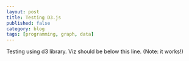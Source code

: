 ```yaml
---
layout: post
title: Testing D3.js
published: false
category: blog
tags: [programming, graph, data]
---
```


Testing using d3 library. Viz should be below this line. (Note: it works!)

<div id='viz'></div>

<br>

<!--
<div style='display: table'>
<div style='display: table-row'>
  <p style='width: 150px; display: table-cell'>Stock 1 Return (%): </p>
  <input type='range' min='1' max='100' value='50' class='slider' id='stock1_return' style='dislay: table-cell'>
</div>
</div>
-->

<script src='https://d3js.org/d3.v5.min.js'></script>

<script>
let N = 20,
    r1 = 0.03,
    r2 = 0.09,
    s1 = 0.03,
    s2 = 0.04,
    corr = -0.6

let weights = d3.range(N).map( d => d/(N-1)),
    returns = weights.map(w1 => exp_return(r1, r2, w1, 1 - w1)),
    stdevs = weights.map(w1 => std_dev(s1, s2, w1, 1 - w1, corr))

let data = []
for(let i = 0; i < returns.length; ++i) {
    data.push({ r: returns[i], std: stdevs[i]})
}

let margin = { top: 20, right: 20, bottom: 30, left: 40 },
    width = 400 - margin.left - margin.right,
    height = 300 - margin.top - margin.bottom

let svg = d3.select('#viz').append('svg')
    .attr('width', width + margin.left + margin.right)
    .attr('height', height + margin.top + margin.bottom)
    .append('g')
    .attr('transform', `translate(${margin.left}, ${margin.top})`)

let x = d3.scaleLinear()
    .domain([0, d3.max(data, d => d.std)])
    .range([0, width])

let y = d3.scaleLinear()
    .domain([0, d3.max(data, d => d.r)])
    .range([height, 0])

let line = d3.line()
    .x(d => x(d.std))
    .y(d => y(d.r))

svg.selectAll('circle')
    .data(data)
    .enter().append('circle')
    .attr('cx', d => x(d.std))
    .attr('cy', d => y(d.r))
    .attr('r', 2)
    .attr('fill', 'black')

svg.append('path')
    .attr('d', line(data))
    .attr('stroke', 'blue')
    .attr('stroke-width', 1)
    .attr('fill', 'none')

svg.append('g')
    .attr('class', 'axis axis--x')
    .call(d3.axisBottom(x).tickFormat(d3.format('.1%')))
    .attr('transform', `translate(0, ${height})`)

svg.append('g')
    .attr('class', 'axis axis--y')
    .call(d3.axisLeft(y).tickFormat(d3.format('.0%')))

function exp_return(r1, r2, w1, w2) {
    return r1 * w1 + r2 * w2
}

function std_dev(s1, s2, w1, w2, corr) {
    let one = w1**2 * s1**2
    let two = w2**2 * s2**2
    let onetwo = 2 * w1 * w2 * corr * s1 * s2
    return Math.sqrt(one + two + onetwo)
}

let sliders_data = [
    {label: 'Stock 1 Return (%)', min: 0, max: 1},
    {label: 'Stock 2 Return (%)', min: 0, max: 1},
    {label: 'Stock 1 Standard Deviation (%)', min: 0, max: 1},
    {label: 'Stock 2 Standard Deviation (%)', min: 0, max: 1}
]

let slider_div = d3.select('#viz').selectAll('.slider')
    .data(sliders_data)
    .enter().append('div')
    .attr('class', 'slider')

slider_div.append('p')
    .text(d => d.label)

slider_div.append('input')
    .attr('type', 'range')
    .attr('min', d => d.min)
    .attr('max', d => d.max)
    .attr('step', 0.1)
    .attr('value', d => (d.max - d.min) / 2)
</script>
